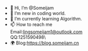 - 👋 Hi, I’m @Someijam
- 👀 I’m new in coding world.
- 🌱 I’m currently learning Algorithm.
- 📫 How to reach me\
     Email:lingsomeijam1@outlook.com\
     QQ:1251590498\
- 🌍 Blog:https://blog.someijam.cn

<!---
Someijam/Someijam is a ✨ special ✨ repository because its `README.md` (this file) appears on your GitHub profile.
You can click the Preview link to take a look at your changes.
--->
